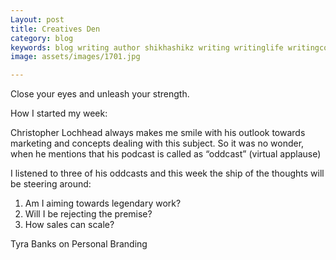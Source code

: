 ```yaml
---
Layout: post
title: Creatives Den
category: blog
keywords: blog writing author shikhashikz writing writinglife writingcommunity dailyblogpost dailyblogpostchallenge marketing abm
image: assets/images/1701.jpg

---
```


Close your eyes and unleash your strength. 

How I started my week:

Christopher Lochhead always makes me smile with his outlook towards marketing and concepts dealing with this subject. So it was no wonder, when he mentions that his podcast is called as “oddcast” (virtual applause)

I listened to three of his oddcasts and this week the ship of the thoughts will be steering around:
1) Am I aiming towards legendary work?
2) Will I be rejecting the premise?
3) How sales can scale?

Tyra Banks on Personal Branding

